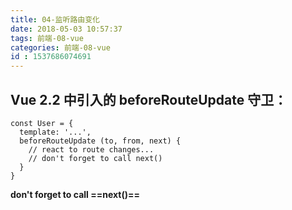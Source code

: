 ```yaml
---
title: 04-监听路由变化
date: 2018-05-03 10:57:37
tags: 前端-08-vue
categories: 前端-08-vue
id : 1537686074691
---
```

## Vue 2.2 中引入的 beforeRouteUpdate 守卫：


```
const User = {
  template: '...',
  beforeRouteUpdate (to, from, next) {
    // react to route changes...
    // don't forget to call next()
  }
}
```
**don't forget to call ==next()==**